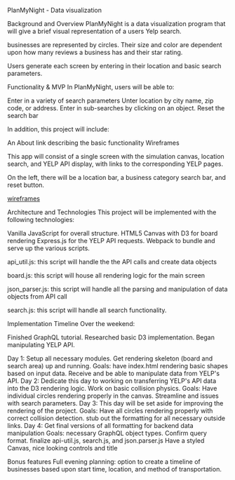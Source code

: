 PlanMyNight - Data visualization

Background and Overview
PlanMyNight is a data visualization program that will give a brief visual representation of a users Yelp search.

businesses are represented by circles. Their size and color are dependent upon how many reviews a business has and their star rating.

Users generate each screen by entering in their location and basic search parameters.

<!-- Additionally, users are able to define: -->

<!-- secondary search parameters to further streamline a search.
Upon clicking on a business, other local business options will show up. -->

Functionality & MVP
In PlanMyNight, users will be able to:

 Enter in a variety of search parameters
 Unter location by city name, zip code, or address.
 Enter in sub-searches by clicking on an object.
 Reset the search bar

In addition, this project will include:

An About link describing the basic functionality
Wireframes

This app will consist of a single screen with the simulation canvas, location search, and YELP API display, with links to the corresponding YELP pages.

On the left, there will be a location bar, a business category search bar, and reset button.

[wireframes](https://github.com/nmhalloran/plan-my-night/blob/master/PlanMyNight.png)

Architecture and Technologies
This project will be implemented with the following technologies:

Vanilla JavaScript for overall structure.
HTML5 Canvas with D3 for board rendering
Express.js for the YELP API requests.
Webpack to bundle and serve up the various scripts.

api_util.js: this script will handle the the API calls and create data objects

board.js: this script will house all rendering logic for the main screen

json_parser.js: this script will handle all the parsing and manipulation of data objects from API call

search.js: this script will handle all search functionality.

Implementation Timeline
Over the weekend:

Finished GraphQL tutorial.
Researched basic D3 implementation.
Began manipulating YELP API.

Day 1: Setup all necessary modules. Get rendering skeleton (board and search area) up and running.
Goals:
 have index.html rendering basic shapes based on input data.
 Receive and be able to manipulate data from YELP's API.
Day 2: Dedicate this day to working on transferring YELP's API data into the D3 rendering logic. Work on basic collision physics.
Goals:
  Have individual circles rendering properly in the canvas.
  Streamline and issues with search parameters.
Day 3: This day will be set aside for improving the rendering of the project.
Goals:
  Have all circles rendering properly with correct collision detection.
  stub out the formatting for all necessary outside links.
Day 4: Get final versions of all formatting for backend data manipulation
Goals:
   necessary GraphQL object types. Confirm query format.
   finalize api-util.js, search.js, and json.parser.js
   Have a styled Canvas, nice looking controls and title

Bonus features
Full evening planning:
  option to create a timeline of businesses based upon start time, location, and method of transportation.
